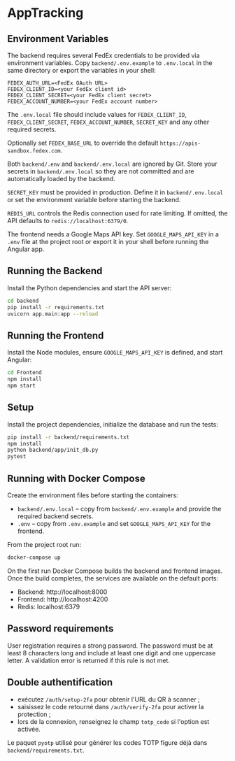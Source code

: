 # AppTracking

## Environment Variables

The backend requires several FedEx credentials to be provided via environment variables.
Copy `backend/.env.example` to `.env.local` in the same directory or export the variables in your shell:

```
FEDEX_AUTH_URL=<FedEx OAuth URL>
FEDEX_CLIENT_ID=<your FedEx client id>
FEDEX_CLIENT_SECRET=<your FedEx client secret>
FEDEX_ACCOUNT_NUMBER=<your FedEx account number>
```

The `.env.local` file should include values for `FEDEX_CLIENT_ID`,
`FEDEX_CLIENT_SECRET`, `FEDEX_ACCOUNT_NUMBER`, `SECRET_KEY` and any other
required secrets.

Optionally set `FEDEX_BASE_URL` to override the default `https://apis-sandbox.fedex.com`.

Both `backend/.env` and `backend/.env.local` are ignored by Git. Store your secrets in `backend/.env.local` so they are not committed and are automatically loaded by the backend.

`SECRET_KEY` must be provided in production. Define it in `backend/.env.local` or set the environment variable before starting the backend.

`REDIS_URL` controls the Redis connection used for rate limiting. If omitted, the API defaults to `redis://localhost:6379/0`.

The frontend needs a Google Maps API key. Set `GOOGLE_MAPS_API_KEY` in a `.env` file at the project root or export it in your shell before running the Angular app.

## Running the Backend

Install the Python dependencies and start the API server:

```bash
cd backend
pip install -r requirements.txt
uvicorn app.main:app --reload
```

## Running the Frontend

Install the Node modules, ensure `GOOGLE_MAPS_API_KEY` is defined, and start Angular:

```bash
cd Frontend
npm install
npm start
```

## Setup

Install the project dependencies, initialize the database and run the tests:

```bash
pip install -r backend/requirements.txt
npm install
python backend/app/init_db.py
pytest
```

## Running with Docker Compose

Create the environment files before starting the containers:

- `backend/.env.local` &ndash; copy from `backend/.env.example` and provide the required backend secrets.
- `.env` &ndash; copy from `.env.example` and set `GOOGLE_MAPS_API_KEY` for the frontend.

From the project root run:

```bash
docker-compose up
```

On the first run Docker Compose builds the backend and frontend images. Once the build completes, the services are available on the default ports:

- Backend: http://localhost:8000
- Frontend: http://localhost:4200
- Redis: localhost:6379

## Password requirements

User registration requires a strong password. The password must be at least 8
characters long and include at least one digit and one uppercase letter. A
validation error is returned if this rule is not met.

## Double authentification

- exécutez `/auth/setup-2fa` pour obtenir l'URL du QR à scanner ;
- saisissez le code retourné dans `/auth/verify-2fa` pour activer la protection ;
- lors de la connexion, renseignez le champ `totp_code` si l'option est activée.

Le paquet `pyotp` utilisé pour générer les codes TOTP figure déjà dans `backend/requirements.txt`.
